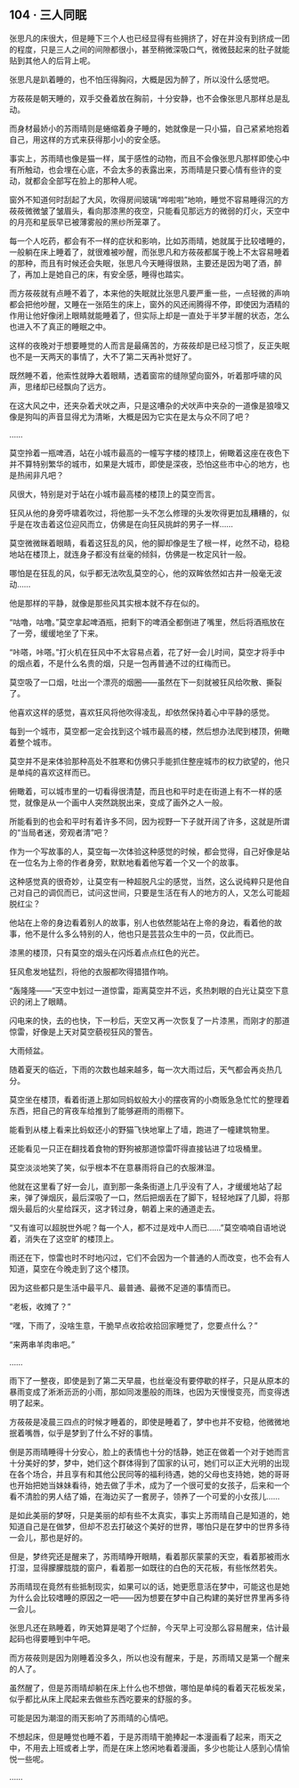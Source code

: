 ## 104 · 三人同眠

张思凡的床很大，但是睡下三个人也已经显得有些拥挤了，好在并没有到挤成一团的程度，只是三人之间的间隙都很小，甚至稍微深吸口气，微微鼓起来的肚子就能贴到其他人的后背上呢。

张思凡是趴着睡的，也不怕压得胸闷，大概是因为醉了，所以没什么感觉吧。

方莜莜是朝天睡的，双手交叠着放在胸前，十分安静，也不会像张思凡那样总是乱动。

而身材最娇小的苏雨晴则是蜷缩着身子睡的，她就像是一只小猫，自己紧紧地抱着自己，用这样的方式来获得那小小的安全感。

事实上，苏雨晴也像是猫一样，属于感性的动物，而且不会像张思凡那样即使心中有所触动，也会埋在心底，不会太多的表露出来，苏雨晴是只要心情有些许的变动，就都会全部写在脸上的那种人呢。

窗外不知道何时刮起了大风，吹得房间玻璃“哗啦啦”地响，睡觉不容易睡得沉的方莜莜微微皱了皱眉头，看向那漆黑的夜空，只能看见那远方的微弱的灯火，天空中的月亮和星辰早已被薄雾般的黑纱所笼罩了。

每一个人吃药，都会有不一样的症状和影响，比如苏雨晴，她就属于比较嗜睡的，一般躺在床上睡着了，就很难被吵醒，而张思凡和方莜莜都属于晚上不太容易睡着的那种，而且有时候还会失眠，张思凡今天睡得很熟，主要还是因为喝了酒，醉了，再加上是她自己的床，有安全感，睡得也踏实。

而方莜莜就有点睡不着了，本来他的失眠就比张思凡要严重一些，一点轻微的声响都会把他吵醒，又睡在一张陌生的床上，窗外的风还闹腾得不停，即使因为酒精的作用让他好像闭上眼睛就能睡着了，但实际上却是一直处于半梦半醒的状态，怎么也进入不了真正的睡眠之中。

这样的夜晚对于想要睡觉的人而言是最痛苦的，方莜莜却是已经习惯了，反正失眠也不是一天两天的事情了，大不了第二天再补觉好了。

既然睡不着，他索性就睁大着眼睛，透着窗帘的缝隙望向窗外，听着那呼啸的风声，思绪却已经飘向了远方。

在这大风之中，还夹杂着犬吠之声，只是这嘈杂的犬吠声中夹杂的一道像是狼嚎又像是狗叫的声音显得尤为清晰，大概是因为它实在是太与众不同了吧？

……

莫空拎着一瓶啤酒，站在小城市最高的一幢写字楼的楼顶上，俯瞰着这座在夜色下并不算特别繁华的城市，如果是大城市，即使是深夜，恐怕这些市中心的地方，也是热闹非凡吧？

风很大，特别是对于站在小城市最高楼的楼顶上的莫空而言。

狂风从他的身旁呼啸着吹过，将他那一头不怎么修理的头发吹得更加乱糟糟的，似乎是在攻击着这位迎风而立，仿佛是在向狂风挑衅的男子一样……

莫空微微眯着眼睛，看着这狂乱的风，他的脚却像是生了根一样，屹然不动，稳稳地站在楼顶上，就连身子都没有丝毫的倾斜，仿佛是一枚定风针一般。

哪怕是在狂乱的风，似乎都无法吹乱莫空的心，他的双眸依然如古井一般毫无波动……

他是那样的平静，就像是那些风其实根本就不存在似的。

“咕噜，咕噜。”莫空拿起啤酒瓶，把剩下的啤酒全都倒进了嘴里，然后将酒瓶放在了一旁，缓缓地坐了下来。

“咔嗒，咔嗒。”打火机在狂风中不太容易点着，花了好一会儿时间，莫空才将手中的烟点着，不是什么名贵的烟，只是一包再普通不过的红梅而已。

莫空吸了一口烟，吐出一个漂亮的烟圈——虽然在下一刻就被狂风给吹散、撕裂了。

他喜欢这样的感觉，喜欢狂风将他吹得凌乱，却依然保持着心中平静的感觉。

每到一个城市，莫空都一定会找到这个城市最高的楼，然后想办法爬到楼顶，俯瞰着整个城市。

莫空并不是来体验那种高处不胜寒和仿佛只手能抓住整座城市的权力欲望的，他只是单纯的喜欢这样而已。

俯瞰着，可以城市里的一切看得很清楚，而且也和平时走在街道上有不一样的感觉，就像是从一个画中人突然跳脱出来，变成了画外之人一般。

所能看到的也会和平时有着许多不同，因为视野一下子就开阔了许多，这就是所谓的“当局者迷，旁观者清”吧？

作为一个写故事的人，莫空每一次体验这种感觉的时候，都会觉得，自己好像是站在一位名为上帝的作者身旁，默默地看着他写着一个又一个的故事。

这种感觉真的很奇妙，让莫空有一种超脱凡尘的感觉，当然，这么说纯粹只是他自己对自己的调侃而已，试问这世间，只要是生活在有人的地方的人，又怎么可能超脱红尘？

他站在上帝的身边看着别人的故事，别人也依然能站在上帝的身边，看着他的故事，他不是什么多么特别的人，他也只是芸芸众生中的一员，仅此而已。

漆黑的楼顶，只有莫空的烟头在闪烁着点点红色的光芒。

狂风愈发地猛烈，将他的衣服都吹得猎猎作响。

“轰隆隆——”天空中划过一道惊雷，距离莫空并不远，炙热刺眼的白光让莫空下意识的闭上了眼睛。

闪电来的快，去的也快，下一秒后，天空又再一次恢复了一片漆黑，而刚才的那道惊雷，好像是上天对莫空藐视狂风的警告。

大雨倾盆。

随着夏天的临近，下雨的次数也越来越多，每一次大雨过后，天气都会再炎热几分。

莫空坐在楼顶，看着街道上那如同蚂蚁般大小的摆夜宵的小商贩急急忙忙的整理着东西，把自己的宵夜车给推到了能够避雨的雨棚下。

能看到从楼上看来比蚂蚁还小的野猫飞快地窜上了墙，跑进了一幢建筑物里。

还能看见一只正在翻找着食物的野狗被那道惊雷吓得直接钻进了垃圾桶里。

莫空淡淡地笑了笑，似乎根本不在意暴雨将自己的衣服淋湿。

他就在这里看了好一会儿，直到那一条条街道上几乎没有了人，才缓缓地站了起来，弹了弹烟灰，最后深吸了一口，然后把烟丢在了脚下，轻轻地踩了几脚，将那烟头最后的火星给踩灭，这才转过身，朝着上来的通道走去。

“又有谁可以超脱世外呢？每一个人，都不过是戏中人而已……”莫空喃喃自语地说着，消失在了这空旷的楼顶上。

雨还在下，惊雷也时不时地闪过，它们不会因为一个普通的人而改变，也不会有人知道，莫空在今晚走到了这个楼顶。

因为这些都只是生活中最平凡、最普通、最微不足道的事情而已。

“老板，收摊了？”

“嘿，下雨了，没啥生意，干脆早点收拾收拾回家睡觉了，您要点什么？”

“来两串羊肉串吧。”

……

雨下了一整夜，即使是到了第二天早晨，也丝毫没有要停歇的样子，只是从原本的暴雨变成了淅淅沥沥的小雨，那如同泼墨般的雨珠，也因为天慢慢变亮，而变得透明了起来。

方莜莜是凌晨三四点的时候才睡着的，即使是睡着了，梦中也并不安稳，他微微地抿着嘴唇，似乎是梦到了什么不好的事情。

倒是苏雨晴睡得十分安心，脸上的表情也十分的恬静，她正在做着一个对于她而言十分美好的梦，梦中，她们这个群体得到了国家的认可，她们可以正大光明的出现在各个场合，并且享有和其他公民同等的福利待遇，她的父母也支持她，她的哥哥也开始把她当妹妹看待，她去做了手术，成为了一个很可爱的女孩子，后来和一个看不清脸的男人结了婚，在海边买了一套房子，领养了一个可爱的小女孩儿……

是如此美丽的梦呀，只是美丽的却有些不太真实，事实上苏雨晴自己是知道的，她知道自己是在做梦，但却不忍去打破这个美好的世界，哪怕只是在梦中的世界多待一会儿，那也是好的。

但是，梦终究还是醒来了，苏雨晴睁开眼睛，看着那灰蒙蒙的天空，看着那被雨水打湿，显得朦朦胧胧的窗户，看着那一如既往的白色的天花板，有些怅然若失。

苏雨晴现在竟然有些抵制现实，如果可以的话，她更愿意活在梦中，可能这也是她为什么会比较嗜睡的原因之一吧——因为想要在梦中自己构建的美好世界里再多待一会儿。

张思凡还在熟睡着，昨天她算是喝了个烂醉，今天早上可没那么容易醒来，估计最起码也得要睡到中午吧。

而方莜莜则是因为刚睡着没多久，所以也没有醒来，于是，苏雨晴又是第一个醒来的人了。

虽然醒了，但是苏雨晴却躺在床上什么也不想做，哪怕是单纯的看着天花板发呆，似乎都比从床上爬起来去做些东西吃要来的舒服的多。

可能是因为潮湿的雨天影响了苏雨晴的心情吧。

不想起床，但是睡觉也睡不着，于是苏雨晴干脆捧起一本漫画看了起来，雨天之中，不用去上班或者上学，而是在床上悠闲地看着漫画，多少也能让人感到心情愉悦一些呢。

……
